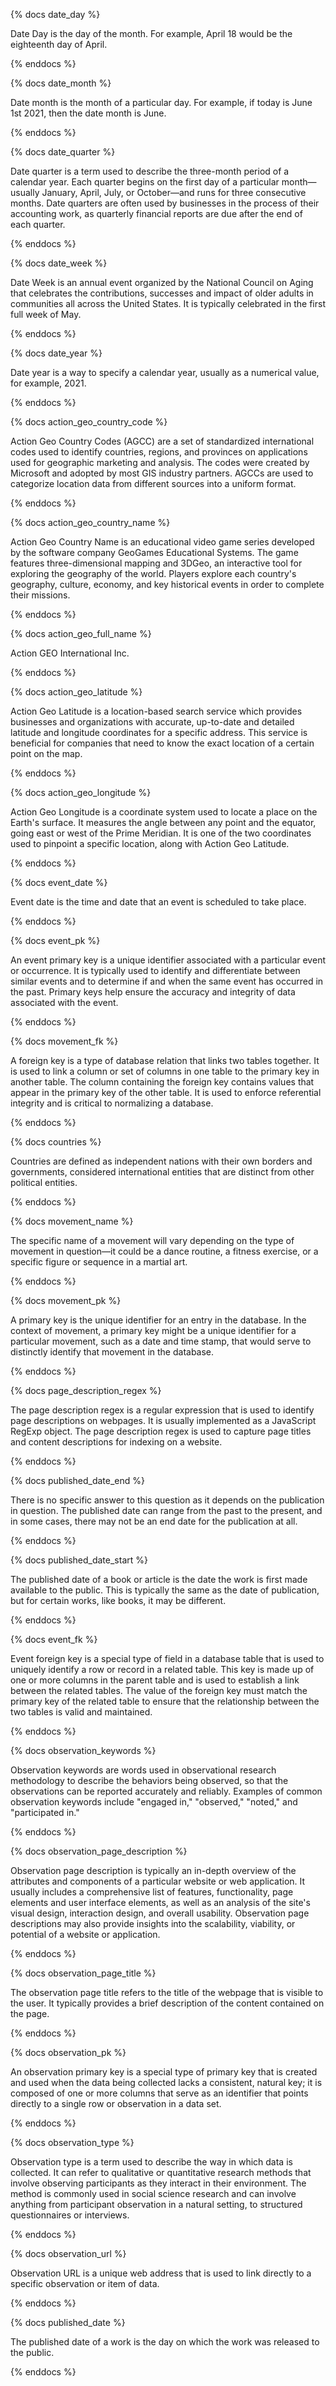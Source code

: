 
{% docs date_day %}

Date Day is the day of the month. For example, April 18 would be the eighteenth day of April.

{% enddocs %}

{% docs date_month %}

Date month is the month of a particular day. For example, if today is June 1st 2021, then the date month is June.

{% enddocs %}

{% docs date_quarter %}

Date quarter is a term used to describe the three-month period of a calendar year. Each quarter begins on the first day of a particular month—usually January, April, July, or October—and runs for three consecutive months. Date quarters are often used by businesses in the process of their accounting work, as quarterly financial reports are due after the end of each quarter.

{% enddocs %}

{% docs date_week %}

Date Week is an annual event organized by the National Council on Aging that celebrates the contributions, successes and impact of older adults in communities all across the United States. It is typically celebrated in the first full week of May.

{% enddocs %}

{% docs date_year %}

Date year is a way to specify a calendar year, usually as a numerical value, for example, 2021.

{% enddocs %}

{% docs action_geo_country_code %}

Action Geo Country Codes (AGCC) are a set of standardized international codes used to identify countries, regions, and provinces on applications used for geographic marketing and analysis. The codes were created by Microsoft and adopted by most GIS industry partners. AGCCs are used to categorize location data from different sources into a uniform format.

{% enddocs %}

{% docs action_geo_country_name %}

Action Geo Country Name is an educational video game series developed by the software company GeoGames Educational Systems. The game features three-dimensional mapping and 3DGeo, an interactive tool for exploring the geography of the world. Players explore each country's geography, culture, economy, and key historical events in order to complete their missions.

{% enddocs %}

{% docs action_geo_full_name %}

Action GEO International Inc.

{% enddocs %}

{% docs action_geo_latitude %}

Action Geo Latitude is a location-based search service which provides businesses and organizations with accurate, up-to-date and detailed latitude and longitude coordinates for a specific address. This service is beneficial for companies that need to know the exact location of a certain point on the map.

{% enddocs %}

{% docs action_geo_longitude %}

Action Geo Longitude is a coordinate system used to locate a place on the Earth's surface. It measures the angle between any point and the equator, going east or west of the Prime Meridian. It is one of the two coordinates used to pinpoint a specific location, along with Action Geo Latitude.

{% enddocs %}

{% docs event_date %}

Event date is the time and date that an event is scheduled to take place.

{% enddocs %}

{% docs event_pk %}

An event primary key is a unique identifier associated with a particular event or occurrence. It is typically used to identify and differentiate between similar events and to determine if and when the same event has occurred in the past. Primary keys help ensure the accuracy and integrity of data associated with the event.

{% enddocs %}

{% docs movement_fk %}

A foreign key is a type of database relation that links two tables together. It is used to link a column or set of columns in one table to the primary key in another table. The column containing the foreign key contains values that appear in the primary key of the other table. It is used to enforce referential integrity and is critical to normalizing a database.

{% enddocs %}

{% docs countries %}

Countries are defined as independent nations with their own borders and governments, considered international entities that are distinct from other political entities.

{% enddocs %}

{% docs movement_name %}

The specific name of a movement will vary depending on the type of movement in question—it could be a dance routine, a fitness exercise, or a specific figure or sequence in a martial art.

{% enddocs %}

{% docs movement_pk %}

A primary key is the unique identifier for an entry in the database. In the context of movement, a primary key might be a unique identifier for a particular movement, such as a date and time stamp, that would serve to distinctly identify that movement in the database.

{% enddocs %}

{% docs page_description_regex %}

The page description regex is a regular expression that is used to identify page descriptions on webpages. It is usually implemented as a JavaScript RegExp object. The page description regex is used to capture page titles and content descriptions for indexing on a website.

{% enddocs %}

{% docs published_date_end %}

There is no specific answer to this question as it depends on the publication in question. The published date can range from the past to the present, and in some cases, there may not be an end date for the publication at all.

{% enddocs %}

{% docs published_date_start %}

The published date of a book or article is the date the work is first made available to the public. This is typically the same as the date of publication, but for certain works, like books, it may be different.

{% enddocs %}

{% docs event_fk %}

Event foreign key is a special type of field in a database table that is used to uniquely identify a row or record in a related table. This key is made up of one or more columns in the parent table and is used to establish a link between the related tables. The value of the foreign key must match the primary key of the related table to ensure that the relationship between the two tables is valid and maintained.

{% enddocs %}

{% docs observation_keywords %}

Observation keywords are words used in observational research methodology to describe the behaviors being observed, so that the observations can be reported accurately and reliably. Examples of common observation keywords include "engaged in," "observed," "noted," and "participated in."

{% enddocs %}

{% docs observation_page_description %}

Observation page description is typically an in-depth overview of the attributes and components of a particular website or web application. It usually includes a comprehensive list of features, functionality, page elements and user interface elements, as well as an analysis of the site's visual design, interaction design, and overall usability. Observation page descriptions may also provide insights into the scalability, viability, or potential of a website or application.

{% enddocs %}

{% docs observation_page_title %}

The observation page title refers to the title of the webpage that is visible to the user. It typically provides a brief description of the content contained on the page.

{% enddocs %}

{% docs observation_pk %}

An observation primary key is a special type of primary key that is created and used when the data being collected lacks a consistent, natural key; it is composed of one or more columns that serve as an identifier that points directly to a single row or observation in a data set.

{% enddocs %}

{% docs observation_type %}

Observation type is a term used to describe the way in which data is collected. It can refer to qualitative or quantitative research methods that involve observing participants as they interact in their environment. The method is commonly used in social science research and can involve anything from participant observation in a natural setting, to structured questionnaires or interviews.

{% enddocs %}

{% docs observation_url %}

Observation URL is a unique web address that is used to link directly to a specific observation or item of data.

{% enddocs %}

{% docs published_date %}

The published date of a work is the day on which the work was released to the public.

{% enddocs %}
